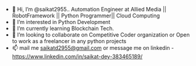 - 👋 Hi, I’m @saikat2955.. Automation Engineer at Allied Media || RobotFramework || Python Programmer|| Cloud Computing
- 👀 I’m interested in Python Development
- 🌱 I’m currently learning Blockchain Tech.
- 💞️ I’m looking to collaborate on Competitive Coder organization or Open to work as a freelancer in any python projects
- 📫 mail me saikatd2955@gmail.com or message me on linkedin - https://www.linkedin.com/in/saikat-dey-383465189/

<!---
saikat2955/saikat2955 is a ✨ special ✨ repository because its `README.md` (this file) appears on your GitHub profile.
You can click the Preview link to take a look at your changes.
--->
